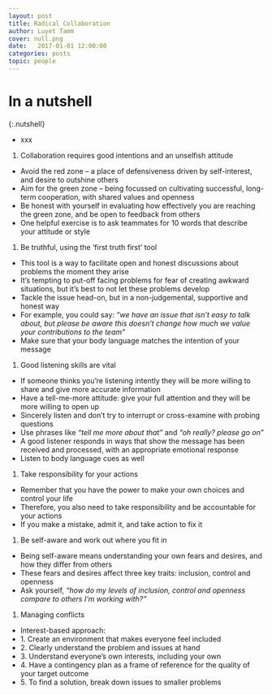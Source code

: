 ```yaml
---
layout: post
title: Radical Collaboration
author: Luyet Tamm
cover: null.png
date:   2017-01-01 12:00:00
categories: posts
topic: people
---
```


# In a nutshell

{:.nutshell}
-   xxx

1.  Collaboration requires good intentions and an unselfish attitude
-   Avoid the red zone – a place of defensiveness driven by
    self-interest, and desire to outshine others
-   Aim for the green zone – being focussed on cultivating successful,
    long-term cooperation, with shared values and openness
-   Be honest with yourself in evaluating how effectively you are
    reaching the green zone, and be open to feedback from others
-   One helpful exercise is to ask teammates for 10 words that describe
    your attitude or style

1.  Be truthful, using the ‘first truth first’ tool
-   This tool is a way to facilitate open and honest discussions about
    problems the moment they arise
-   It’s tempting to put-off facing problems for fear of creating
    awkward situations, but it’s best to not let these problems develop
-   Tackle the issue head-on, but in a non-judgemental, supportive and
    honest way
-   For example, you could say: *“we have an issue that isn’t easy to
    talk about, but please be aware this doesn’t change how much we
    value your contributions to the team”*
-   Make sure that your body language matches the intention of your
    message

1.  Good listening skills are vital
-   If someone thinks you’re listening intently they will be more
    willing to share and give more accurate information
-   Have a tell-me-more attitude: give your full attention and they will
    be more willing to open up
-   Sincerely listen and don’t try to interrupt or cross-examine with
    probing questions
-   Use phrases like *“tell me more about that”* and *“oh really? please
    go on”*
-   A good listener responds in ways that show the message has been
    received and processed, with an appropriate emotional response
-   Listen to body language cues as well

1.  Take responsibility for your actions
-   Remember that you have the power to make your own choices and
    control your life
-   Therefore, you also need to take responsibility and be accountable
    for your actions
-   If you make a mistake, admit it, and take action to fix it

1.  Be self-aware and work out where you fit in
-   Being self-aware means understanding your own fears and desires, and
    how they differ from others
-   These fears and desires affect three key traits: inclusion, control
    and openness
-   Ask yourself, *“how do my levels of inclusion, control and openness
    compare to others I’m working with?”*

1.  Managing conflicts
-   Interest-based approach:
-   1\. Create an environment that makes everyone feel included
-   2\. Clearly understand the problem and issues at hand
-   3\. Understand everyone’s own interests, including your own
-   4\. Have a contingency plan as a frame of reference for the quality of
    your target outcome
-   5\. To find a solution, break down issues to smaller problems